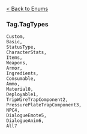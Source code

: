 [< Back to Enums](API/Enums.md)

### Tag.TagTypes

```
Custom,
Basic,
StatusType,
CharacterStats,
Items,
Weapons,
Armor,
Ingredients,
Consumable,
Ammo,
Material0,
Deployable1,
TripWireTrapComponent2,
PressurePlateTrapComponent3,
NPC4,
DialogueEmote5,
DialogueAnim6,
All7
```